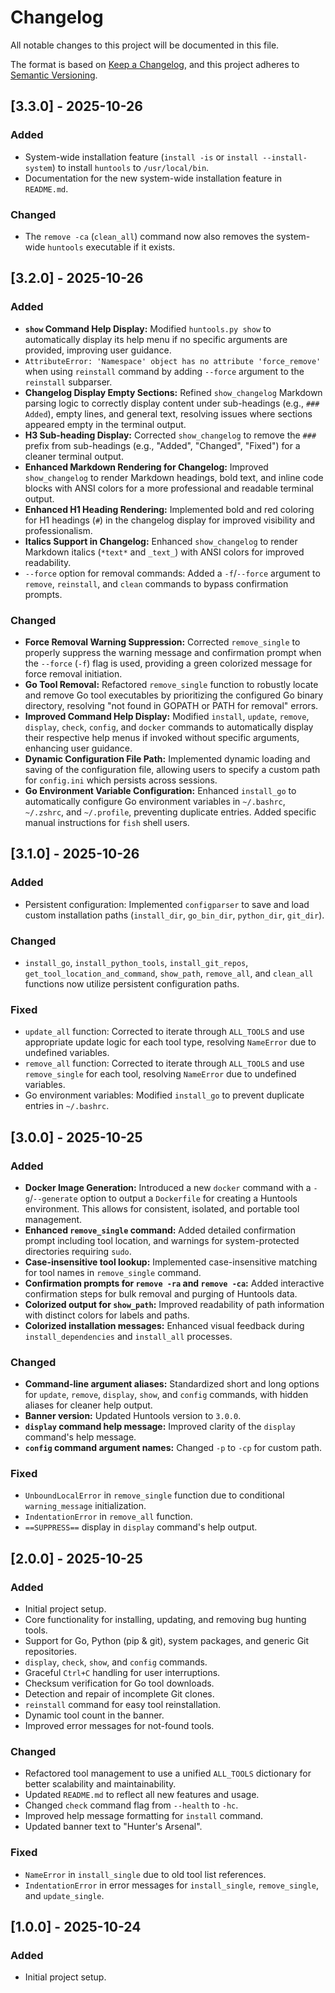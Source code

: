 # Changelog

All notable changes to this project will be documented in this file.

The format is based on [Keep a Changelog](https://keepachangelog.com/en/1.0.0/),
and this project adheres to [Semantic Versioning](https://semver.org/spec/v2.0.0.html).


## [3.3.0] - 2025-10-26

### Added
- System-wide installation feature (`install -is` or `install --install-system`) to install `huntools` to `/usr/local/bin`.
- Documentation for the new system-wide installation feature in `README.md`.

### Changed
- The `remove -ca` (`clean_all`) command now also removes the system-wide `huntools` executable if it exists.

## [3.2.0] - 2025-10-26

### Added

-   **`show` Command Help Display:** Modified `huntools.py show` to automatically display its help menu if no specific arguments are provided, improving user guidance.
-   `AttributeError: 'Namespace' object has no attribute 'force_remove'` when using `reinstall` command by adding `--force` argument to the `reinstall` subparser.
-   **Changelog Display Empty Sections:** Refined `show_changelog` Markdown parsing logic to correctly display content under sub-headings (e.g., `### Added`), empty lines, and general text, resolving issues where sections appeared empty in the terminal output.
-   **H3 Sub-heading Display:** Corrected `show_changelog` to remove the `### ` prefix from sub-headings (e.g., "Added", "Changed", "Fixed") for a cleaner terminal output.
-   **Enhanced Markdown Rendering for Changelog:** Improved `show_changelog` to render Markdown headings, bold text, and inline code blocks with ANSI colors for a more professional and readable terminal output.
-   **Enhanced H1 Heading Rendering:** Implemented bold and red coloring for H1 headings (`#`) in the changelog display for improved visibility and professionalism.
-   **Italics Support in Changelog:** Enhanced `show_changelog` to render Markdown italics (`*text*` and `_text_`) with ANSI colors for improved readability.
-   `--force` option for removal commands: Added a `-f`/`--force` argument to `remove`, `reinstall`, and `clean` commands to bypass confirmation prompts.

### Changed

-   **Force Removal Warning Suppression:** Corrected `remove_single` to properly suppress the warning message and confirmation prompt when the `--force` (`-f`) flag is used, providing a green colorized message for force removal initiation.
-   **Go Tool Removal:** Refactored `remove_single` function to robustly locate and remove Go tool executables by prioritizing the configured Go binary directory, resolving "not found in GOPATH or PATH for removal" errors.
-   **Improved Command Help Display:** Modified `install`, `update`, `remove`, `display`, `check`, `config`, and `docker` commands to automatically display their respective help menus if invoked without specific arguments, enhancing user guidance.
-   **Dynamic Configuration File Path:** Implemented dynamic loading and saving of the configuration file, allowing users to specify a custom path for `config.ini` which persists across sessions.
-   **Go Environment Variable Configuration:** Enhanced `install_go` to automatically configure Go environment variables in `~/.bashrc`, `~/.zshrc`, and `~/.profile`, preventing duplicate entries. Added specific manual instructions for `fish` shell users.

## [3.1.0] - 2025-10-26

### Added

-   Persistent configuration: Implemented `configparser` to save and load custom installation paths (`install_dir`, `go_bin_dir`, `python_dir`, `git_dir`).

### Changed

-   `install_go`, `install_python_tools`, `install_git_repos`, `get_tool_location_and_command`, `show_path`, `remove_all`, and `clean_all` functions now utilize persistent configuration paths.

### Fixed

-   `update_all` function: Corrected to iterate through `ALL_TOOLS` and use appropriate update logic for each tool type, resolving `NameError` due to undefined variables.
-   `remove_all` function: Corrected to iterate through `ALL_TOOLS` and use `remove_single` for each tool, resolving `NameError` due to undefined variables.
-   Go environment variables: Modified `install_go` to prevent duplicate entries in `~/.bashrc`.

## [3.0.0] - 2025-10-25

### Added

-   **Docker Image Generation:** Introduced a new `docker` command with a `-g`/`--generate` option to output a `Dockerfile` for creating a Huntools environment. This allows for consistent, isolated, and portable tool management.
-   **Enhanced `remove_single` command:** Added detailed confirmation prompt including tool location, and warnings for system-protected directories requiring `sudo`.
-   **Case-insensitive tool lookup:** Implemented case-insensitive matching for tool names in `remove_single` command.
-   **Confirmation prompts for `remove -ra` and `remove -ca`:** Added interactive confirmation steps for bulk removal and purging of Huntools data.
-   **Colorized output for `show_path`:** Improved readability of path information with distinct colors for labels and paths.
-   **Colorized installation messages:** Enhanced visual feedback during `install_dependencies` and `install_all` processes.

### Changed

-   **Command-line argument aliases:** Standardized short and long options for `update`, `remove`, `display`, `show`, and `config` commands, with hidden aliases for cleaner help output.
-   **Banner version:** Updated Huntools version to `3.0.0`.
-   **`display` command help message:** Improved clarity of the `display` command's help message.
-   **`config` command argument names:** Changed `-p` to `-cp` for custom path.

### Fixed

-   `UnboundLocalError` in `remove_single` function due to conditional `warning_message` initialization.
-   `IndentationError` in `remove_all` function.
-   `==SUPPRESS==` display in `display` command's help output.

## [2.0.0] - 2025-10-25

### Added

-   Initial project setup.
-   Core functionality for installing, updating, and removing bug hunting tools.
-   Support for Go, Python (pip & git), system packages, and generic Git repositories.
-   `display`, `check`, `show`, and `config` commands.
-   Graceful `Ctrl+C` handling for user interruptions.
-   Checksum verification for Go tool downloads.
-   Detection and repair of incomplete Git clones.
-   `reinstall` command for easy tool reinstallation.
-   Dynamic tool count in the banner.
-   Improved error messages for not-found tools.

### Changed

-   Refactored tool management to use a unified `ALL_TOOLS` dictionary for better scalability and maintainability.
-   Updated `README.md` to reflect all new features and usage.
-   Changed `check` command flag from `--health` to `-hc`.
-   Improved help message formatting for `install` command.
-   Updated banner text to "Hunter's Arsenal".

### Fixed

-   `NameError` in `install_single` due to old tool list references.
-   `IndentationError` in error messages for `install_single`, `remove_single`, and `update_single`.

## [1.0.0] - 2025-10-24

### Added

-   Initial project setup.
